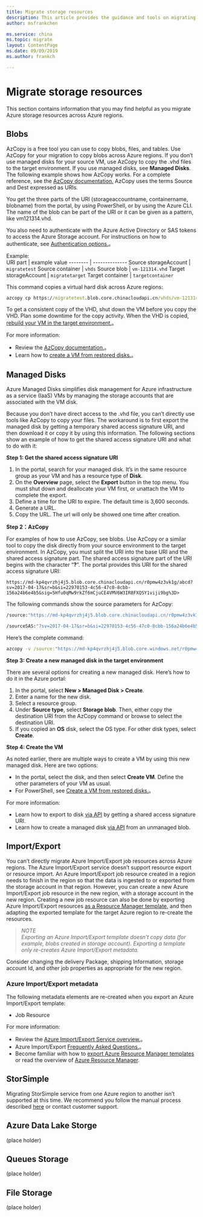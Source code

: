 ```yaml
---
title: Migrate storage resources
description: This article provides the guidance and tools on migrating storage resouces.
author: msfrankchen

ms.service: china 
ms.topic: migrate
layout: ContentPage 
ms.date: 09/09/2019
ms.author: frankch

---
```


# Migrate storage resources

This section contains information that you may find helpful as you migrate Azure storage resources across Azure regions.

## Blobs

AzCopy is a free tool you can use to copy blobs, files, and tables. Use AzCopy for your migration to copy blobs across Azure regions.
If you don’t use managed disks for your source VM, use AzCopy to copy the .vhd files to
the target environment. If you use managed disks, see **Managed Disks**.
The following example shows how AzCopy works. For a complete reference, see the [AzCopy documentation.](https://docs.azure.cn/storage/common/storage-use-azcopy-v10)
AzCopy uses the terms Source and Dest expressed as URIs.
 
You get the three parts of the URI (storageaccountname, containername, blobname) from the portal, by using PowerShell, or by using the Azure CLI. The name of the blob can be part of the URI or it can be given as a pattern, like vm121314.vhd.

You also need to authenticate with the Azure Active Directory or SAS tokens to access the Azure Storage account. For instructions on how to authenticate, see [Authentication options.](https://docs.azure.cn/storage/common/storage-use-azcopy-v10#authentication-options)。

Example:  
URI part | example value
-------- | --------------
Source storageAccount | `migratetest`
Source container | `vhds`
Source blob | `vm-121314.vhd`
Target storageAccount | `migratetarget`
Target container | `targetcontainer`

This command copies a virtual hard disk across Azure regions:
```cmd
azcopy cp https://migratetest.blob.core.chinacloudapi.cn/vhds/vm-121314.vhd?<sastokenhere> https://migratetarget.blob.core.chinacloudapi.cn/targetcontainer?<sastokenhere>
```
To get a consistent copy of the VHD, shut down the VM before you copy the VHD. Plan some downtime for the copy activity. When the VHD is copied, [rebuild your VM in the target environment.](https://docs.azure.cn/backup/backup-azure-vms-automation#create-a-vm-from-restored-disks)。

For more information: 
* 	Review the [AzCopy documentation.](https://docs.microsoft.com/azure/storage/common/storage-use-azcopy-v10)。
* 	Learn how to [create a VM from restored disks.](https://docs.azure.cn/zh-cn/backup/backup-azure-vms-automation#create-a-vm-from-restored-disks)。

## Managed Disks
Azure Managed Disks simplifies disk management for Azure infrastructure as a service (IaaS) VMs by managing the storage accounts that are associated with the VM disk.

Because you don’t have direct access to the .vhd file, you can’t directly use tools like AzCopy to copy your files. The workaround is to first export the managed disk by getting a temporary shared access signature URI, and then download it or copy it by using this information. The following sections show an example of how to get the shared access signature URI and what to do with it:
 
**Step 1: Get the shared access signature URI**
1. In the portal, search for your managed disk. It’s in the same resource group as your VM and has a resource type of **Disk**.
2.	On the **Overview** page, select the **Export** button in the top menu. You must shut down and deallocate your VM first, or unattach the VM to complete the export.
3.	Define a time for the URI to expire. The default time is 3,600 seconds.
4.	Generate a URL.
5.	Copy the URL. The url will only be showed one time after creation.

**Step 2：AzCopy**

For examples of how to use AzCopy, see blobs. Use AzCopy or a similar tool to copy the disk directly from your source environment to the target environment. In AzCopy, you must split the URI into the base URI and the shared access signature part. The shared access signature part of the URI begins with the character “**?**”. The portal provides this URI for the shared access signature URI:

```http
https://md-kp4qvrzhj4j5.blob.core.chinacloudapi.cn/r0pmw4z3vk1g/abcd?sv=2017-04-17&sr=b&si=22970153-4c56-47c0-8cbb-156a24b6e4b5&sig=5Hfu0qMw9rkZf6mCjuCE4VMV6W3IR8FXQSY1viji9bg%3D>
```
The following commands show the source parameters for AzCopy:
```cmd
/source:"https://md-kp4qvrzhj4j5.blob.core.chinacloudapi.cn/r0pmw4z3vk1g/abcd" 
```
```cmd
/sourceSAS:"?sv=2017-04-17&sr=b&si=22970153-4c56-47c0-8cbb-156a24b6e4b5&sig=5Hfu0qMw9rkZf6mCjuCE4VMV6W3IR8FXQSY1viji9bg%3D"
```
Here’s the complete command:
```cmd
azcopy -v /source:"https://md-kp4qvrzhj4j5.blob.core.windows.net/r0pmw4z3vk1g/abcd" /sourceSAS:"?sv=2017-04-17&sr=b&si=22970153-4c56-47c0-8cbb-156a24b6e4b5&sig=5Hfu0qMw9rkZf6mCjuCE4VMV6W3IR8FXQSY1viji9bg%3D" /dest:"https://migratetarget.blob.core.chinacloudapi.cn/targetcontainer/newdisk.vhd" /DestKey:"o//ucD\... Kdpw=="
```
**Step 3: Create a new managed disk in the target environment**

There are several options for creating a new managed disk. Here’s how to do it in the Azure portal: 

1.	In the portal, select **New > Managed Disk > Create**. 
2.	Enter a name for the new disk. 
3.	Select a resource group.
4.	Under **Source type**, select **Storage blob**. Then, either copy the destination URI from the AzCopy command or browse to select the destination URI.
5.	If you copied an **OS** disk, select the OS type. For other disk types, select **Create**.   

**Step 4: Create the VM**

As noted earlier, there are multiple ways to create a VM by using this new managed disk. Here are two options: 
* In the portal, select the disk, and then select **Create VM**. Define the other parameters of your VM as usual.
* For PowerShell, see [Create a VM from restored disks.](https://docs.azure.cn/backup/backup-azure-vms-automation#create-a-vm-from-restored-disks)。

For more information: 
* Learn how to export to disk [via API](https://docs.microsoft.com/rest/api/compute/disks/grantaccess) by getting a shared access signature URI. 
* Learn how to create a managed disk [via API](https://docs.microsoft.com/rest/api/compute/disks/createorupdate#create_a_managed_disk_by_importing_an_unmanaged_blob_from_a_different_subscription.) from an unmanaged blob.

## Import/Export

You can’t directly migrate Azure Import/Export job resources across Azure regions. The Azure Import/Export service doesn’t support resource export or resource import.
An Azure Import/Export job resource created in a region needs to finish in the region so that the data is ingested to or exported from the storage account in that region. 
However, you can create a new Azure Import/Export job resource in the new region, with a storage account in the new region.
Creating a new job resource can also be done by exporting Azure Import/Export resources [as a Resource Manager template](https://docs.azure.cn/azure-resource-manager/manage-resource-groups-portal#export-resource-groups-to-templates), and then adapting the exported template for the target Azure region to re-create the resources.

>*NOTE*  
>*Exporting an Azure Import/Export template doesn’t copy data (for example, blobs created in storage account). Exporting a template only re-creates Azure Import/Export metadata.*

Consider changing the delivery Package, shipping Information, storage account Id, and other job properties as appropriate for the new region.

### Azure Import/Export metadata
The following metadata elements are re-created when you export an Azure Import/Export template: 
* Job Resource

For more information: 
* Review the [Azure Import/Export Service overview.](https://docs.azure.cn/storage/common/storage-import-export-service)。
* Azure Import/Export [Frequently Asked Questions.](https://docs.azure.cn/storage/common/storage-import-export-service-faq)。
* Become familiar with how to [export Azure Resource Manager templates](https://docs.azure.cn/azure-resource-manager/manage-resource-groups-portal#export-resource-groups-to-templates) or read the overview of [Azure Resource Manager](https://docs.azure.cn/azure-resource-manager/resource-group-overview).


## StorSimple

Migrating StorSimple service from one Azure region to another isn’t supported at this time. We recommend you follow the manual process described [here](https://docs.microsoft.com/azure/storsimple/storsimple-8000-migrate-classic-azure-portal#datacenter-changes) or contact customer support.


## Azure Data Lake Storge
(place holder)

## Queues Storage
(place holder)

## File Storage
(place holder)



